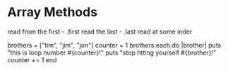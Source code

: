 # Array Methods

read from the first - .first
read the last - .last
read at some inder

brothers = ["tim", "jim", "jon"]
counter = 1
brothers.each.do |brother|
  puts "this is loop number #{counter}!"
  puts "stop htting yourself #{brother}!"
  counter += 1
  end